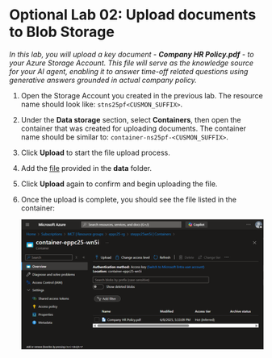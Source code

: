 # Optional Lab 02: Upload documents to Blob Storage

*In this lab, you will upload a key document - **Company HR Policy.pdf** - to your Azure Storage Account. This file will serve as the knowledge source for your AI agent, enabling it to answer time-off related questions using generative answers grounded in actual company policy.*

1. Open the Storage Account you created in the previous lab. The resource name should look like: `stns25pf<CUSMON_SUFFIX>`.

2. Under the **Data storage** section, select **Containers**, then open the container that was created for uploading documents. The container name should be similar to: `container-ns25pf-<CUSMON_SUFFIX>`.

3. Click **Upload** to start the file upload process.

4. Add the [file](./data/Company%20HR%20Policy.pdf) provided in the **data** folder.

5. Click **Upload** again to confirm and begin uploading the file.

6. Once the upload is complete, you should see the file listed in the container:

    ![Upload doc](./assets/2-5-upload-doc.png)


